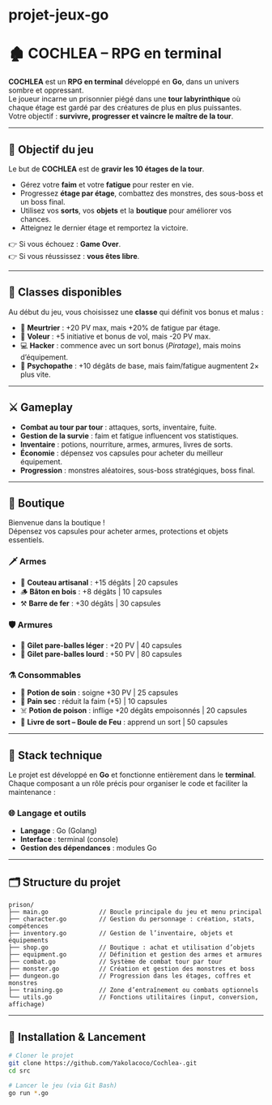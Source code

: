 # projet-jeux-go

# 🏚️ COCHLEA – RPG en terminal

**COCHLEA** est un **RPG en terminal** développé en **Go**, dans un univers sombre et oppressant.  
Le joueur incarne un prisonnier piégé dans une **tour labyrinthique** où chaque étage est gardé par des créatures de plus en plus puissantes.  
Votre objectif : **survivre, progresser et vaincre le maître de la tour**.  

---

## 🎯 Objectif du jeu
Le but de **COCHLEA** est de **gravir les 10 étages de la tour**.  

- Gérez votre **faim** et votre **fatigue** pour rester en vie.  
- Progressez **étage par étage**, combattez des monstres, des sous-boss et un boss final.  
- Utilisez vos **sorts**, vos **objets** et la **boutique** pour améliorer vos chances.  
- Atteignez le dernier étage et remportez la victoire.  

👉 Si vous échouez : **Game Over**.  
👉 Si vous réussissez : **vous êtes libre**.  

---

## 🧍 Classes disponibles
Au début du jeu, vous choisissez une **classe** qui définit vos bonus et malus :  

- 🔪 **Meurtrier** : +20 PV max, mais +20% de fatigue par étage.  
- 🥷 **Voleur** : +5 initiative et bonus de vol, mais -20 PV max.  
- 💻 **Hacker** : commence avec un sort bonus (*Piratage*), mais moins d’équipement.  
- 👹 **Psychopathe** : +10 dégâts de base, mais faim/fatigue augmentent 2× plus vite.  

---

## ⚔️ Gameplay
- **Combat au tour par tour** : attaques, sorts, inventaire, fuite.  
- **Gestion de la survie** : faim et fatigue influencent vos statistiques.  
- **Inventaire** : potions, nourriture, armes, armures, livres de sorts.  
- **Économie** : dépensez vos capsules pour acheter du meilleur équipement.  
- **Progression** : monstres aléatoires, sous-boss stratégiques, boss final.  

---

## 🛒 Boutique
Bienvenue dans la boutique !  
Dépensez vos capsules pour acheter armes, protections et objets essentiels.  

### 🗡️ Armes
- 🔪 **Couteau artisanal** : +15 dégâts | 20 capsules  
- 🪵 **Bâton en bois** : +8 dégâts | 10 capsules  
- ⚒️ **Barre de fer** : +30 dégâts | 30 capsules  

### 🛡️ Armures
- 👕 **Gilet pare-balles léger** : +20 PV | 40 capsules  
- 🧥 **Gilet pare-balles lourd** : +50 PV | 80 capsules  

### ⚗️ Consommables
- 🍷 **Potion de soin** : soigne +30 PV | 25 capsules  
- 🍞 **Pain sec** : réduit la faim (+5) | 10 capsules  
- ☠️ **Potion de poison** : inflige +20 dégâts empoisonnés | 20 capsules  
- 📘 **Livre de sort – Boule de Feu** : apprend un sort | 50 capsules  

---

## 🔧 Stack technique  

Le projet est développé en **Go** et fonctionne entièrement dans le **terminal**.  
Chaque composant a un rôle précis pour organiser le code et faciliter la maintenance :  

### 🌐 Langage et outils
- **Langage** : Go (Golang)  
- **Interface** : terminal (console)  
- **Gestion des dépendances** : modules Go
  
---
## 🗂️ Structure du projet

```text
prison/
├── main.go              // Boucle principale du jeu et menu principal
├── character.go         // Gestion du personnage : création, stats, compétences
├── inventory.go         // Gestion de l’inventaire, objets et équipements
├── shop.go              // Boutique : achat et utilisation d’objets
├── equipment.go         // Définition et gestion des armes et armures
├── combat.go            // Système de combat tour par tour
├── monster.go           // Création et gestion des monstres et boss
├── dungeon.go           // Progression dans les étages, coffres et monstres
├── training.go          // Zone d’entraînement ou combats optionnels
└── utils.go             // Fonctions utilitaires (input, conversion, affichage)
```
---

## 🚀 Installation & Lancement

```bash
# Cloner le projet
git clone https://github.com/Yakolacoco/Cochlea-.git
cd src

# Lancer le jeu (via Git Bash)
go run *.go



